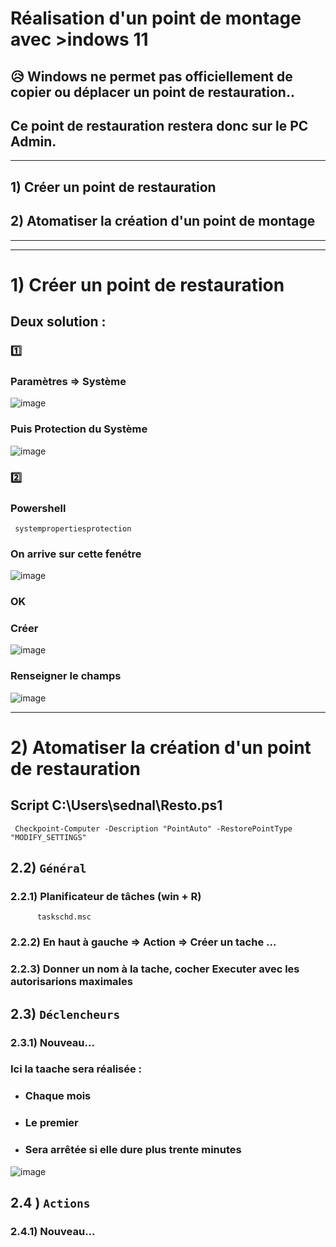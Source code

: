 # Réalisation d'un point de montage avec >indows 11
## :disappointed_relieved: Windows ne permet pas officiellement de copier ou déplacer un point de restauration..
## Ce point de restauration restera donc sur le PC Admin.
---
## 1) Créer un point de restauration

## 2) Atomatiser la création d'un point de montage

---
---

# 1) Créer un point de restauration

## Deux solution :

### 1️⃣
### Paramètres => Système
![image](https://github.com/user-attachments/assets/bc4bdc6b-c280-4efc-957b-81e28e958889)

### Puis Protection du Système
![image](https://github.com/user-attachments/assets/f1156f65-f696-4410-80a9-f74390abb9f0)

### 2️⃣
### Powershell
     systempropertiesprotection

### On arrive sur cette fenétre
![image](https://github.com/user-attachments/assets/55c9651d-6123-4375-97d9-127fc4734d37)

### OK

### Créer 
![image](https://github.com/user-attachments/assets/dd0665aa-1fc0-4428-b814-3d913240a1a6)

### Renseigner le champs
![image](https://github.com/user-attachments/assets/38005216-cf6d-43d6-aef6-975076c159ed)

---

# 2) Atomatiser la création d'un point de restauration


## Script C:\Users\sednal\Resto.ps1
     Checkpoint-Computer -Description "PointAuto" -RestorePointType "MODIFY_SETTINGS"


## 2.2) `Général`

### 2.2.1) Planificateur de tâches (win + R)
          taskschd.msc

### 2.2.2) En haut à gauche => Action => Créer un tache ...
### 2.2.3) Donner un  nom à la tache, cocher Executer avec les autorisarions maximales 

## 2.3) `Déclencheurs` 

### 2.3.1) Nouveau...
### Ici la taache sera réalisée :
* ### Chaque mois
* ### Le premier
* ### Sera arrêtée si elle dure plus trente minutes
![image](https://github.com/user-attachments/assets/e5bf9580-59c0-4098-8356-15ba4d51c02f)

## 2.4 ) `Actions`

### 2.4.1) Nouveau...






















